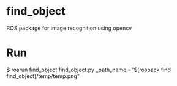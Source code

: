 # find_object
ROS package for image recognition using opencv

# Run
$ rosrun find_object find_object.py _path_name:="$(rospack find find_object)/temp/temp.png"
